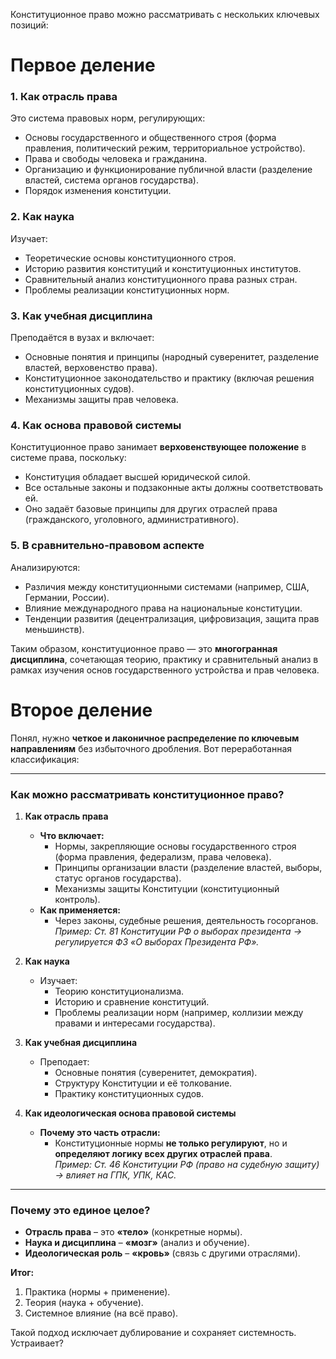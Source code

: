 Конституционное право можно рассматривать с нескольких ключевых позиций:  
# Первое деление 
### **1. Как отрасль права**  
Это система правовых норм, регулирующих:  
- Основы государственного и общественного строя (форма правления, политический режим, территориальное устройство).  
- Права и свободы человека и гражданина.  
- Организацию и функционирование публичной власти (разделение властей, система органов государства).  
- Порядок изменения конституции.  

### **2. Как наука**  
Изучает:  
- Теоретические основы конституционного строя.  
- Историю развития конституций и конституционных институтов.  
- Сравнительный анализ конституционного права разных стран.  
- Проблемы реализации конституционных норм.  

### **3. Как учебная дисциплина**  
Преподаётся в вузах и включает:  
- Основные понятия и принципы (народный суверенитет, разделение властей, верховенство права).  
- Конституционное законодательство и практику (включая решения конституционных судов).  
- Механизмы защиты прав человека.  

### **4. Как основа правовой системы**  
Конституционное право занимает **верховенствующее положение** в системе права, поскольку:  
- Конституция обладает высшей юридической силой.  
- Все остальные законы и подзаконные акты должны соответствовать ей.  
- Оно задаёт базовые принципы для других отраслей права (гражданского, уголовного, административного).  

### **5. В сравнительно-правовом аспекте**  
Анализируются:  
- Различия между конституционными системами (например, США, Германии, России).  
- Влияние международного права на национальные конституции.  
- Тенденции развития (децентрализация, цифровизация, защита прав меньшинств).  

Таким образом, конституционное право — это **многогранная дисциплина**, сочетающая теорию, практику и сравнительный анализ в рамках изучения основ государственного устройства и прав человека.


# Второе деление 
Понял, нужно **четкое и лаконичное распределение по ключевым направлениям** без избыточного дробления. Вот переработанная классификация:  

---

### **Как можно рассматривать конституционное право?**  
1. **Как отрасль права**  
   - **Что включает:**  
     - Нормы, закрепляющие основы государственного строя (форма правления, федерализм, права человека).  
     - Принципы организации власти (разделение властей, выборы, статус органов государства).  
     - Механизмы защиты Конституции (конституционный контроль).  
   - **Как применяется:**  
     - Через законы, судебные решения, деятельность госорганов.  
     *Пример: Ст. 81 Конституции РФ о выборах президента → регулируется ФЗ «О выборах Президента РФ».*  

2. **Как наука**  
   - Изучает:  
     - Теорию конституционализма.  
     - Историю и сравнение конституций.  
     - Проблемы реализации норм (например, коллизии между правами и интересами государства).  

3. **Как учебная дисциплина**  
   - Преподает:  
     - Основные понятия (суверенитет, демократия).  
     - Структуру Конституции и её толкование.  
     - Практику конституционных судов.  

4. **Как идеологическая основа правовой системы**  
   - **Почему это часть отрасли:**  
     - Конституционные нормы **не только регулируют**, но и **определяют логику всех других отраслей права**.  
     *Пример: Ст. 46 Конституции РФ (право на судебную защиту) → влияет на ГПК, УПК, КАС.*  

---

### **Почему это единое целое?**  
- **Отрасль права** – это **«тело»** (конкретные нормы).  
- **Наука и дисциплина** – **«мозг»** (анализ и обучение).  
- **Идеологическая роль** – **«кровь»** (связь с другими отраслями).  

**Итог:**  
1. Практика (нормы + применение).  
2. Теория (наука + обучение).  
3. Системное влияние (на всё право).  

Такой подход исключает дублирование и сохраняет системность. Устраивает?
